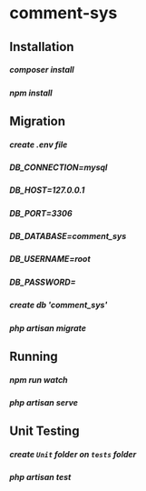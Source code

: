 # comment-sys
 
## Installation
##### composer install
##### npm install 

## Migration
##### create .env file 
##### DB_CONNECTION=mysql
##### DB_HOST=127.0.0.1
##### DB_PORT=3306
##### DB_DATABASE=comment_sys
##### DB_USERNAME=root
##### DB_PASSWORD=
##### create db 'comment_sys'
##### php artisan migrate

## Running
##### npm run watch
##### php artisan serve

## Unit Testing
##### create `Unit` folder on `tests` folder
##### php artisan test
